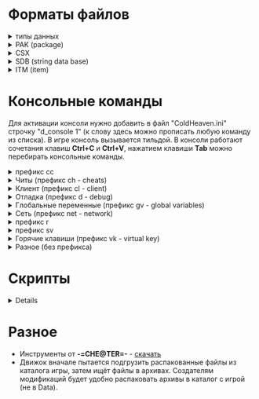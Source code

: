 <h1>Форматы файлов</h1>

<details><summary>типы данных</summary>
<h3>string</h3>
Все строковые значения представлены этим типом. В файлах могут встречаться строки нулевой длины.
<table><tr><th>Имя поля<th>тип<th>описание
<tr><td>Len<td>dword<td>Длина строки
<tr><td>Text<td>byte<td>Текст в кодировке win-1251, если поле <b>len</b> равно 0, то поле <b>text</b> отсутствует
</table>
<h3>time</h3>
В этом типе представлено время действия эффектов. Итоговое значение расчитывается по формуле  <b>hi*(hi<2?30:60)+lo</b>.
<table><tr><th>Имя поля<th>тип<th>описание
<tr><td>Hi<td>byte<td>Старший байт
<tr><td>Lo<td>byte<td>Младший байт
</table></details>

<details><summary>PAK (package)</summary>
Файлы с расширением <b>pak</b> - это игровые архивы
<table><tr><th>Имя поля<th>тип<th>описание
<tr><td>Magic<td>qword<td>Должно содержать текст "PAK " и 4 нулевых байта
<tr><td>FileCount<td>dword<td>Количество файлов в архиве
<tr><td>FAT<td>массив структур<td>Файловая таблица. Массив структур
<table><tr><th>Имя поля<th>тип<th>описание
<tr><td>Name<td>string<td>Имя файла
<tr><td>Size<td>dword<td>Размер файла в архиве (сжатый размер)
<tr><td>Offset<td>dword<td>Смещение от начала файла
</table>
</table>
Поле <b>offset</b> указывает на такую структуру
<table><tr><th>Имя поля<th>тип<th>описание
<tr><td>compressed<td>dword<td>Если равно 0 то файл сжат при помощи <b>zlib</b> (следом за этим полем идёт размер несжатых данных и поток <b>zlib</b>)
<tr><td>data<td>-<td>Сжатые либо несжатые данные
</table></details>

<details><summary>CSX</summary>
В файлах с расширением <b>csx</b> хранятся спрайты с палитрой.
<table><tr><th>Имя поля<th>тип<th>описание
<tr><td>ColorCount<td>dword<td>Количество цветов в палитре
<tr><td>TransparentColor<td>dword<td>Прозрачный цвет в формате BGR
<tr><td>Palette<td>dword<td>Плаитра в формате BGR (массив <b>dword</b>, длиной в <b>ColorCount</b> элементов). 
<tr><td>Width<td>dword<td>Ширина изображения
<tr><td>Height<td>dword<td>Высота изображения
<tr><td>Offsets<td>dword<td>Массив смещений строк в массиве <b>CompressedData</b>. В массиве содержится <b>Height+1</b> элементов, последний элемент равен размеру массива <b>CompressedData</b>.
<tr><td>CompressedData<td>-<td>Данные, сжатые по алгоритму <b>RLE</b> (подробности смотри <a href=https://github.com/fersatgit/Goldenland-2-Cold-Heaven/blob/main/XnView%20plugin/Xcsx.dpr>здесь</a>)
</table></details>

<details><summary>SDB (string data base)</summary>
В файлах с расширением <b>sdb</b> хранятся пары значений индекс-строка. Если первые 4 байта не содержат текст "SDB ", то файл зашифрован (к текстовым данным применено исключающее или со значением 0xAA).
<table><tr><th>Имя поля<th>тип<th>описание
<tr><td>Signature<td>dword<td>Должно содержать текст "SDB ", если это не так - поле отсутствует
<tr><td>Data<td>массив структур<td>Содержит пары значений "идентификатор - строка"
<table><tr><th>Имя поля<th>тип<th>описание
<tr><td>Id<td>dword<td>Идентификатор строки
<tr><td>Value<td>string<td>Непосредственно строка. Если поле <b>signature</b> отсутствует в файле, то поле <b>text</b> структуры <b>string</b> поксорено ключом <b>0XAA</b> .
</table></table></details>

<details><summary>ITM (item)</summary>
В файлах с расширением <b>itm</b> хранится итформация о предмете инвентаря. Имя файла - это идентификатор предмета (<b>itemId</b>). 
<table><tr><th>Имя поля<th>тип<th>описание
<tr><td>Magic<td>dword<td>Всегда равно 4
<tr><td>DescriptionID<td>dword<td>Идентификатор строки описания (хранится в файле "sdb\items\descriptions.sdb")
<tr><td>ItemType<td>dword<td>Тип предмета, может содержать одно из значений<ol start=0>
<li>меч
<li>топор
<li>копьё
<li>лук
<li>арбалет
<li>винтовка
<li>посох
<li>дробящее оружие
<li>патроны
<li>болты
<li>стрелы
<li>шлем
<li>кираса
<li>щит
<li>поножи
<li>браслет
<li>амулет
<li>кольцо
<li>деньги
<li>зелье
<li>еда
<li>книга
<li>свиток
<li>кузнечный материал
<li>алхимический ингридиент
<li>квестовый предмет
<li>рецепт
<li>мусор
<li>камень
</ol>
<tr><td>ItemFlags<td>dword<td>Флаги (число слева - это индекс бита)<ol start=0>
<li>двуручный
<li>не известно
<li>установлен на всех экипируемых предметах кроме метательного оружия
<li>неразрушимый
<li>если установлен, то в файле присутствует поле <b>Shell</b>
<li>уникальный
<li>проклятый
<li>не известно
<li>кованый
<li value=30>не известно
<li value=31>не известно
<tr><td>MaxStack<td>dword<td>Максимальное количество предметов в одной ячейке инвентаря
<tr><td>PuppetName<td>string<td>Путь к bmp-файлу для отображения экипируемых предметов на персонаже (в окне инвентаря). Для неэкипируемых предметов это строка нулевой длины.
<tr><td>IconName<td>string<td>Путь к bmp-файлу иконки инвентаря. В игре присутствуют предметы для NPC без иконок, в этом случае это строка нудевой длины.
<tr><td>-<td>qword<td>Назначение поля не известно, может содержать 0 или 1
<tr><td>Price<td>dword<td>Базовая цена предмета
<tr><td>Weight<td>dword<td>Вес предмета, умноженый на 10
<tr><td>-<td>dword<td>Назначение поля не известно. Значения кореллируют с типом материала.
<tr><td>-<td rowspan=5>dword<td rowspan=5>Назначение этих полей не известно.
<tr><td>-
<tr><td>-
<tr><td>-
<tr><td>-
<tr><td>Material<td>dword<td>Индекс строки с названием материала (хранится в файле "sdb\items\materials.sdb"). Если равно -1, то считается, что материал не задан.
<tr><td>Shell<td>string<td>Идентификатор снаряда для отображения при стрельбе/метании соответствует имени mdf-файла в каталоге <b>magic</b>. Это поле присутствует только при установленном флаге в <b>ItemFlags</b>.
<tr><td>Level<td>dword<td>Требование к уровню
<tr><td>Strenght<td>dword<td>Требование к силе
<tr><td>Wisdom<td>dword<td>Требование к мудрости
<tr><td>Endurance<td>dword<td>Требование к выносливости
<tr><td>Intelligence<td>dword<td>Требование к интеллекту
<tr><td>Perception<td>dword<td>Требование к восприятию
<tr><td>Agility<td>dword<td>Требование к ловкости
<tr><td>Damage<td>структура<td>Это поле присутствует только для оружия или доспехов и содержит следующую структуру:
<table><tr><th>Имя поля<th>тип<th>описание
<tr><td>CrushMin<td>dword<td rowspan=2>Диапазон дробящего повреждения или защиты от дробящих повреждений
<tr><td>CrushMax<td>dword
<tr><td>HackMin<td>dword<td rowspan=2>Диапазон рубящего повреждения или защиты от рубящих повреждений
<tr><td>HackMax<td>dword
<tr><td>SlashMin<td>dword<td rowspan=2>Диапазон колющего повреждения или защиты от колющих повреждений
<tr><td>SlashMax<td>dword
</table>
<tr><td>Spell<td>структура<td>Это поле присутствует только для посохов,книг или рецептов и содержит следующую структуру:
<table><tr><th>Имя поля<th>тип<th>описание
<tr><td>SpellId<td>dword<td>Идентификатор заклинания (имя заклинания хранится в файле "sdb\magic\magiclitnames.sdb")
<tr><td>-<td>dword<td>Всегда равно 0
</table>
<tr><td>Charge<td>dword<td>Это поле присутствует только для посохов и содержит количество зарядов
<tr><td>Healing<td>структура<td>Это поле присутствует только для еды или зелий и содержит следующую структуру:
<table><tr><th>Имя поля<th>тип<th>описание
<tr><td>Health<td>dword<td>Модификатор здоровья
<tr><td>Mana<td>dword<td>Модификатор маны
</table>
<tr><td>Receipe<td>структура<td>Это поле присутствует только для рецептов и содержит следующую структуру (идетификатор предмета - это имя соответсвующего itm-файла):
<table><tr><th>Имя поля<th>тип<th>описание
<tr><td>ItemId1<td>dword<td>Идентификатор первого предмета для комбинации
<tr><td>ItemId2<td>dword<td>Идентификатор второго предмета для комбинации
<tr><td>ResultItemId<td>dword<td>Идентификатор предмета, который получится в результате
</table>
<tr><td>DamageType<td>dword<td>Это поле присутствует только для стрел, болтов или патронов и содержит набор флагов, определяющих тип повреждения (число слева - это индекс бита)<ol start=0>
<li>Дробящее
<li>Рубящее
<li>Колющее
<tr><td>EffectsCount<td>dword<td>Количество эффектов (длина последующего массива), если эффектов нет, то это поле равно 0. Экспериментально установлено, что игра не воспринимает больше 20 эффектов на одном предмете.
<tr><td>Effects<td>массив структур<td>Эффекты, накладываемые предметом описываются такой структурой:
<table><tr><th>Имя поля<th>тип<th>описание
<tr><td>Type<td>dword<td>Тип эффекта (описание типов хранится в файле "scripts\item_class_specials\init.scr"). Может принимать одно из следующих значений:<ol start=0>
<li>повреждение ядом
<li>повреждение холодом
<li>повреждение огнём
<li>сопротивление яду
<li>сопротивление холоду
<li>сопротивление огню
<li>сила
<li>телосложение
<li>внимание
<li>ловкость
<li>интелект
<li>мудрость
<li>удача
<li>сопротивляемость магии богов
<li>сопротивляемость магии стихий
<li>сопротивляемость магии света
<li>сопротивляемость магии тьмы
<li>сопротивляемость магии теней
<li>сопротивляемость магии природы
<li>сопротивляемость рубящим повреждениям
<li>сопротивляемость дробящим повреждениям
<li>сопротивляемость колющим повреждениям
<li>максимальное количество здоровья
<li>максимальное количество энергии
<li>инициатива
<li>скорость восстановления здоровья
<li>скорость восстановления энергии
<li>очки действия
<li>слава
<li>класс брони
<li>переносимый вес
<li>воровство жизни
<li>воровство энергии
<li>рубящие повреждения
<li>дробящие повреждения
<li>колющие повреждения
<li>повреждения магией богов
<li>повреждения магией стихий
<li>повреждения магией света
<li>повреждения магией тьмы
<li>повреждения магией теней
<li>повреждения магией природы
<li>иммунитет к магии богов
<li>иммунитет к магии стихий
<li>иммунитет к магии света
<li>иммунитет к магии тьмы
<li>иммунитет к магии теней
<li>иммунитет к магии природы
<li>здоровье
<li>энергия
<li>точность
<li>Шанс на критический удар
<li>Повреждения при критическом ударе
<li>Шанс на критический промах
<li>Разговорчивость
<li>Осторожность
<li>Меткость выстрела
<li>Стрелковые повреждения
<li>Призыв привидения
<li>Один безопасный переход по карте
<li>Призыв горного демона
<li>Призыв крылатого демона
<li>Снятие всех заклинаний, наложенных на цель
<li>Невозможность использования заклинаний целью
<li>Призыв виолии
<tr><td>Amount<td>dword<td>Сила эффекта. В зависимости от установленных флагов может интерпретироваться как непосредственное значение либо как значение в процентах.
<tr><td>Flags<td>dword<td>Флаги (число слева - это индекс бита)<ol start=0>
<li>Эффект действует постоянно
<li>Эффект действует только днём
<li>Эффект действует только ночью
<li value=4>Поле <b>Duration</b> содержит действительное значение
<li>Поле <b>Delay</b> содержит действительное значение
<li>Поле <b>Delay</b> содержит действительное значение
<li>Поле <b>Amount</b> содержит непосредственное значение
<li>Поле <b>Amount</b> содержит значение в процентах
<li>Предназначение не известно. Этот флаг встречается на эффектах в предметах для NPC
<tr><td>Duration<td>time<td>Время действия эффекта в ходах (смотри описание типа time) 
<tr><td>Delay<td>time<td>Задержка действия эффекта в ходах (смотри описание типа time)
</table></table></details>

<h1>Консольные команды</h1>
Для активации консоли нужно добавить в файл "ColdHeaven.ini" строчку "d_console 1" (к слову здесь можно прописать любую команду из списка). В игре консоль вызывается тильдой. В консоли работают сочетания клавиш <b>Ctrl+C</b> и <b>Ctrl+V</b>, нажатием клавиши <b>Tab</b> можно перебирать консольные команды.<p>

<details><summary>префикс cс</summary><table><ul>
<tr><th>Команда<th>Параметры<th>Описание
<tr><td>cc_default<td>
<tr><td>cc_unique_or_quest<td>
<tr><td>cc_magical<td>
<tr><td>cc_common<td>
<tr><td>cc_cursed<td>
<tr><td>cc_not_enough<td>
<tr><td>cc_pars_std<td>
<tr><td>cc_pars_not_enough<td>
<tr><td>cc_special<td>
<tr><td>cc_description<td>
</table></ul></details>


<details><summary>Читы (префикс ch - cheats)</summary><ul><table>
Для того, чтобы активировать команды из этого списка, нужно использовать команду "sv_cheats 1".<p>
<tr><th>Команда<th>Параметры<th>Описание
<tr><td>ch_add_exp<td>количество опыта<td>Добавить указанное количество опыта главному герою.
<tr><td>ch_all_skill<td>-<td>Установить значиние всех навыков в максимум, заданый командой <b>ch_max_skill_value</b>.
<tr><td>ch_finish_game<td>-<td>Завершить игру.
<tr><td>ch_give<td>&ltItemId&gt &ltколичество&gt<td>Добавить указаное количество предметов в инвентарь. <b>ItemID</b> можно посмотреть в <a href=https://github.com/fersatgit/Goldenland-2-Cold-Heaven/blob/main/%D0%A1%D0%BF%D0%B8%D1%81%D0%BE%D0%BA%20%D0%BF%D1%80%D0%B5%D0%B4%D0%BC%D0%B5%D1%82%D0%BE%D0%B2.xls>списке предметов</a>.
<tr><td>ch_god<td>1 или 0<td>Включить или выключить бесммертие главного героя.
<tr><td>ch_KrepkajaSpina<td>1 или 0<td>При активации вес предметов инвентаря не учитывается (главный герой не может быть перегружен).
<tr><td>ch_max_skill_value<td>Макксимальное значение навыков<td>Задаёт предел развития навыков.
<tr><td>ch_max_primary_value<td>Макксимальное значение характеристик<td>Задаёт предел развития характеристик.
<tr><td>ch_money<td>-<td>Отображает текущее количество денег у главного героя.
<tr><td>ch_skip_random_meet<td><td>
<tr><td>ch_ZorkijGlaz<td><td>
</table></ul></details>


<details><summary>Клиент (префикс cl - client)</summary><ul><table>
<tr><th>Команда<th>Параметры<th>Описание
<tr><td>cl_bpd<td>1 или 0<td>Bytes per datagram
<tr><td>cl_bpd_limit_to_show<td><td>
<tr><td>cl_bpf<td>1 или 0<td>Bytes per frame
<tr><td>cl_bpf_limit_to_show<td><td>
<tr><td>cl_console_time<td><td>
<tr><td>cl_GXFps<td><td>
<tr><td>cl_mini_console_lines<td><td>
<tr><td>cl_reconnecttime<td><td>
<tr><td>cl_timeout<td><td>
<tr><td>cl_traffic<td><td>
<tr><td>cl_username<td>-<td>Отобразить имя главного героя.
<tr><td>cl_skinname<td><td>
<tr><td>cl_spawn<td><td>
</table></ul></details>


<details><summary>Отладка (префикс d - debug)</summary><ul><table>
<tr><th>Команда<th>Параметры<th>Описание
<tr><td>d_console<td>1 или 0<td>Включить или выключить консоль.
<tr><td>d_up_window<td><td>
<tr><td>d_log_person<td><td>
<tr><td>d_location<td>-<td>Отобразить название текущей локации.
<tr><td>d_test_magic<td><td>
<tr><td>d_info_persons<td>1 или 0<td>Включить или выключить отображение технической информации о персонажах.
<tr><td>d_info_role<td>1 или 0<td>Включить или выключить отображение характеристик персонажей.
<tr><td>d_info_items<td>1 или 0<td>Включить или выключить отображение количества предметов на карте.
<tr><td>d_info_world<td>1 или 0<td>Включить или выключить отображение названия карты и коодинат мыши.
<tr><td>d_info_tbsynchr<td><td>
<tr><td>d_info_global_map<td>1 или 0<td>Включить или выключить отображение информации на глобальной карте (id зон и персонажей, вероятность встречи, координаты).
<tr><td>d_info_phrases<td>1 или 0<td>Включить или выключить отображение id фраз в диалогах.
<tr><td>d_go_to_cast<td><td>
<tr><td>d_test<td><td>
<tr><td>d_color<td><td>
<tr><td>d_spritex_holder<td><td>
<tr><td>d_sound_shaders<td><td>
<tr><td>d_user_function<td><td>
<tr><td>d_persons_path<td><td>
<tr><td>d_persons<td><td>
<tr><td>d_triggers<td><td>
<tr><td>d_magic<td><td>
<tr><td>d_net<td><td>
<tr><td>d_history_log<td><td>
<tr><td>d_random_generate<td><td>
<tr><td>d_area_load<td><td>
<tr><td>d_create_dialogs_cache<td><td>
<tr><td>d_minimize_idle<td><td>
<tr><td>d_update_idle<td><td>
<tr><td>d_hooks<td><td>
</table></ul></details>


<details><summary>Глобальные переменные (префикс gv - global variables)</summary><ul><table>
<tr><th>Команда<th>Параметры<th>Описание
<tr><td>gv_addon<td><td>
<tr><td>gv_debug_dialog<td><td>
<tr><td>gv_Title<td>-<td>Отобразить версию игры
<tr><td>gv_double_click_speed<td><td>
<tr><td>gv_mouse_speed<td><td>
<tr><td>gv_MouseAutoRepeatFirstDelay<td><td>
<tr><td>gv_MouseAutoRepeatNextDelay<td><td>
<tr><td>gv_OnHintDelay<td><td>
<tr><td>gv_OnFastHintDelay<td><td>
<tr><td>gv_day_night<td>1 или 0<td>Установить время суток 0 - день, 1 - ночь.
<tr><td>gv_weather<td><td>
<tr><td>gv_Weather_min_delay<td><td>
<tr><td>gv_Weather_max_delay<td><td>
<tr><td>gv_blood<td><td>
<tr><td>gv_cgc_sync<td><td>
<tr><td>gv_item_transaction_timeout<td><td>
<tr><td>gv_item_using_timeout<td><td>
<tr><td>gv_scroll_speed<td><td>
<tr><td>gv_minimap_scroll_speed<td><td>
<tr><td>gv_change_location<td><td>
<tr><td>gv_clip_path_calc<td><td>
<tr><td>gv_loading_jpg<td><td>
<tr><td>gv_in_game<td><td>
<tr><td>gv_is_multiplayer<td><td>
<tr><td>gv_tcpip_ok<td><td>
<tr><td>gv_free_camera<td>1 или 0<td>Включить или выключить привязку камеры к главному герою.
<tr><td>gv_dialog_hacker<td><td>
<tr><td>gv_minimap_alpha<td>от 0.0 до 1.0<td>Установить значение прозрачности миникарты.
<tr><td>gv_minimap_step_scale<td><td>
<tr><td>gv_minimap_show<td>1 или 0<td>Включить или выключить отображение миникарты.
<tr><td>gv_minimap_detail<td><td>
<tr><td>gv_minimap_smooth_scroll<td><td>
<tr><td>gv_seconds_per_turn<td><td>
<tr><td>gv_relax_time_factor<td><td>
<tr><td>gv_SkillPtsPerLevel<td><td>
<tr><td>gv_HeroPtsPerLevel<td><td>
<tr><td>gv_titles_speed<td><td>
<tr><td>gv_disable_scroll<td><td>
<tr><td>gv_gm_step_delay<td>Задержка в миллисекундах<td>Установить задержку между кадрами на глобальной карте.
<tr><td>gv_location_start<td>LocationId<td>Задать стартовую локацию при начале новой игры. Id локации можно подсмотреть в каталоге "levels\single". Эта команда работает только из ini-файла.
<tr><td>gv_items_regenerate_interval<td><td>
<tr><td>gv_gm_scroll_delay<td><td>
<tr><td>gv_random_location<td><td>
<tr><td>gv_pause<td>1 или 0<td>Включить или выключить паузу.
<tr><td>gv_pause_between_turn<td><td>
<tr><td>gv_pause_start_round<td><td>
<tr><td>gv_person_tips<td><td>
<tr><td>gv_status_bar_show_time<td><td>
<tr><td>gv_status_bar_history_depth<td><td>
<tr><td>gv_status_bar_show_history<td><td>
<tr><td>gv_sound_effect_vol<td><td>
<tr><td>gv_sound_speak_vol<td><td>
<tr><td>gv_sound_music_vol<td><td>
<tr><td>gv_sound_eax<td><td>
<tr><td>gv_sound_fading<td><td>
<tr><td>gv_run_always<td>1 или 0<td>Включить или выключить постоянный бег для главного героя.
<tr><td>gv_hints_show<td><td>
<tr><td>gv_anim_speed<td>Положительное число<td>Позволяет замедлить анимацию (чем больше значение параметра тем медленнее анимация).
<tr><td>gv_location_cache<td><td>
<tr><td>gv_meet_offset<td><td>
<tr><td>gv_monster_min_dist<td><td>
<tr><td>gv_monster_max_dist<td><td>
<tr><td>gv_exotic_items_transfer<td><td>
<tr><td>gv_map_walker<td>1 или 0<td>Включить или выключить безопасное путешествие по карте.
<tr><td>gv_skip_logo<td>1 или 0<td>Включить или выключить вступительный видеоролик.
</table></ul></details>


<details><summary>Сеть (префикс net - network)</summary><ul><table>
<tr><th>Команда<th>Параметры<th>Описание
<tr><td>net_hostport<td><td>
<tr><td>net_ip<td><td>
<tr><td>net_stress_delaylocal<td><td>
<tr><td>net_stress<td><td>
</table></ul></details>


<details><summary>префикс r</summary><ul><table>
<tr><th>Команда<th>Параметры<th>Описание
<tr><td>r_resolution<td><td>
<tr><td>r_windowed<td>1 или 0<td>Включить или выключить оконный режим (только из ini-файла).
<tr><td>r_masks_show<td><td>
<tr><td>r_masks_mode<td>1 или 0<td>Включить или выключить полупрозрачность объектов, закрывающих персонажа.
<tr><td>r_baselines_show<td><td>
<tr><td>r_masked_show<td><td>
<tr><td>r_senses_show<td>1 или 0<td>Включить или выключить отображение "чувств" персонажей (видимость и слышимость).
<tr><td>r_senses_limits_show<td>1 или 0<td>Включить или выключить отображение полей зрения и слуха персонажей.
<tr><td>r_person_rect_show<td>1 или 0<td>Включить или выключить прозрачность дляя спрайтов персонажей.
<tr><td>r_shadow_rect_show<td>1 или 0<td>Включить или выключить прозрачность дляя спрайтов теней.
<tr><td>r_noway_show<td><td>
<tr><td>r_noview_show<td><td>
<tr><td>r_triggers_show<td><td>
<tr><td>r_gamma<td><td>
<tr><td>r_antialiasing<td><td>
<tr><td>r_max_texture_width<td><td>
<tr><td>r_fps_show<td>1 или 0<td>Включить или выключить отображение FPS.
</table></ul></details>


<details><summary>префикс sv</summary><ul><table>
<tr><th>Команда<th>Параметры<th>Описание
<tr><td>sv_hostname<td><td>
<tr><td>sv_cheats<td>1 или 0<td>Включить или выключить команды с префиксом "ch_".
<tr><td>sv_demo<td><td>
<tr><td>sv_start_rec_demo<td><td>
<tr><td>sv_game_speed<td><td>
<tr><td>sv_fps<td>кадры в секунду<td>Установить FPS для анимаций.
<tr><td>sv_localhost<td><td>
<tr><td>sv_maxclients<td><td>
<tr><td>sv_dedicated<td><td>
<tr><td>sv_multiplayer<td><td>
</table></ul></details>


<details><summary>Горячие клавиши (префикс vk - virtual key)</summary><ul>
Эти команды отображают код клавиши, назначеной какому-либо действию. Переназначить клавиши можно только из ini-файла при помощи команды <b>bind</b>. В качестве параметра принимаются константы с префиксом DIK<p>
<details><summary>Список констант</summary><ul><table>
<tr><th>Константа<th>Значение
<tr><td>DIK_ESCAPE<td>1
<tr><td>DIK_1<td>2
<tr><td>DIK_2<td>3
<tr><td>DIK_3<td>4
<tr><td>DIK_4<td>5
<tr><td>DIK_5<td>6
<tr><td>DIK_6<td>7
<tr><td>DIK_7<td>8
<tr><td>DIK_8<td>9
<tr><td>DIK_9<td>0Ah
<tr><td>DIK_0<td>0Bh
<tr><td>DIK_MINUS<td>0Ch
<tr><td>DIK_EQUALS<td>0Dh
<tr><td>DIK_BACK<td>0Eh
<tr><td>DIK_TAB<td>0Fh
<tr><td>DIK_Q<td>10h
<tr><td>DIK_W<td>11h
<tr><td>DIK_E<td>12h
<tr><td>DIK_R<td>13h
<tr><td>DIK_T<td>14h
<tr><td>DIK_Y<td>15h
<tr><td>DIK_U<td>16h
<tr><td>DIK_I<td>17h
<tr><td>DIK_O<td>18h
<tr><td>DIK_P<td>19h
<tr><td>DIK_LBRACKET<td>1Ah
<tr><td>DIK_RBRACKET<td>1Bh
<tr><td>DIK_RETURN<td>1Ch
<tr><td>DIK_LCONTROL<td>1Dh
<tr><td>DIK_A<td>1Eh
<tr><td>DIK_S<td>1Fh
<tr><td>DIK_D<td>20h
<tr><td>DIK_F<td>21h
<tr><td>DIK_G<td>22h
<tr><td>DIK_H<td>23h
<tr><td>DIK_J<td>24h
<tr><td>DIK_K<td>25h
<tr><td>DIK_L<td>26h
<tr><td>DIK_SEMICOLON<td>27h
<tr><td>DIK_APOSTROPHE<td>28h
<tr><td>DIK_GRAVE<td>29h
<tr><td>DIK_LSHIFT<td>2Ah
<tr><td>DIK_BACKSLASH<td>2Bh
<tr><td>DIK_Z<td>2Ch
<tr><td>DIK_X<td>2Dh
<tr><td>DIK_C<td>2Eh
<tr><td>DIK_V<td>2Fh
<tr><td>DIK_B<td>30h
<tr><td>DIK_N<td>31h
<tr><td>DIK_M<td>32h
<tr><td>DIK_COMMA<td>33h
<tr><td>DIK_PERIOD<td>34h
<tr><td>DIK_SLASH<td>35h
<tr><td>DIK_RSHIFT<td>36h
<tr><td>DIK_MULTIPLY<td>37h
<tr><td>DIK_LMENU<td>38h
<tr><td>DIK_SPACE<td>39h
<tr><td>DIK_CAPITAL<td>3Ah
<tr><td>DIK_F1<td>3Bh
<tr><td>DIK_F2<td>3Ch
<tr><td>DIK_F3<td>3Dh
<tr><td>DIK_F4<td>3Eh
<tr><td>DIK_F5<td>3Fh
<tr><td>DIK_F6<td>40h
<tr><td>DIK_F7<td>41h
<tr><td>DIK_F8<td>42h
<tr><td>DIK_F9<td>43h
<tr><td>DIK_F10<td>44h
<tr><td>DIK_SCROLL<td>46h
<tr><td>DIK_NUMPAD7<td>47h
<tr><td>DIK_NUMPAD8<td>48h
<tr><td>DIK_NUMPAD9<td>49h
<tr><td>DIK_SUBTRACT<td>4Ah
<tr><td>DIK_NUMPAD4<td>4Bh
<tr><td>DIK_NUMPAD5<td>4Ch
<tr><td>DIK_NUMPAD6<td>4Dh
<tr><td>DIK_ADD<td>4Eh
<tr><td>DIK_NUMPAD1<td>4Fh
<tr><td>DIK_NUMPAD2<td>50h
<tr><td>DIK_NUMPAD3<td>51h
<tr><td>DIK_NUMPAD0<td>52h
<tr><td>DIK_DECIMAL<td>53h
<tr><td>DIK_OEM_102<td>56h
<tr><td>DIK_F11<td>57h
<tr><td>DIK_F12<td>58h
<tr><td>DIK_F13<td>64h
<tr><td>DIK_F14<td>65h
<tr><td>DIK_F15<td>66h
<tr><td>DIK_KANA<td>70h
<tr><td>DIK_ABNT_C1<td>73h
<tr><td>DIK_CONVERT<td>79h
<tr><td>DIK_NOCONVERT<td>7Bh
<tr><td>DIK_YEN<td>7Dh
<tr><td>DIK_ABNT_C2<td>7Eh
<tr><td>DIK_NUMPADEQUALS<td>8Dh
<tr><td>DIK_PREVTRACK<td>90h
<tr><td>DIK_AT<td>91h
<tr><td>DIK_COLON<td>92h
<tr><td>DIK_UNDERLINE<td>93h
<tr><td>DIK_KANJI<td>94h
<tr><td>DIK_STOP<td>95h
<tr><td>DIK_AX<td>96h
<tr><td>DIK_UNLABELED<td>97h
<tr><td>DIK_NEXTTRACK<td>99h
<tr><td>DIK_NUMPADENTER<td>9Ch
<tr><td>DIK_RCONTROL<td>9Dh
<tr><td>DIK_MUTE<td>0A0h
<tr><td>DIK_CALCULATOR<td>0A1h
<tr><td>DIK_PLAYPAUSE<td>0A2h
<tr><td>DIK_MEDIASTOP<td>0A4h
<tr><td>DIK_VOLUMEDOWN<td>0AEh
<tr><td>DIK_VOLUMEUP<td>0B0h
<tr><td>DIK_WEBHOME<td>0B2h
<tr><td>DIK_NUMPADCOMMA<td>0B3h
<tr><td>DIK_DIVIDE<td>0B5h
<tr><td>DIK_SYSRQ<td>0B7h
<tr><td>DIK_RMENU<td>0B8h
<tr><td>DIK_PAUSE<td>0C5h
<tr><td>DIK_HOME<td>0C7h
<tr><td>DIK_UP<td>0C8h
<tr><td>DIK_PRIOR<td>0C9h
<tr><td>DIK_SYSRQ<td>0B7h
<tr><td>DIK_LEFT<td>0CBh
<tr><td>DIK_RIGHT<td>0CDh
<tr><td>DIK_END<td>0CFh
<tr><td>DIK_DOWN<td>0D0h
<tr><td>DIK_NEXT<td>0D1h
<tr><td>DIK_INSERT<td>0D2h
<tr><td>DIK_DELETE<td>0D3h
<tr><td>DIK_LWIN<td>0DBh
<tr><td>DIK_RWIN<td>0DCh
<tr><td>DIK_APPS<td>0DDh
<tr><td>DIK_POWER<td>0DEh
<tr><td>DIK_SLEEP<td>0DFh
<tr><td>DIK_WAKE<td>0E3h
<tr><td>DIK_WEBSEARCH<td>0E5h
<tr><td>DIK_WEBFAVORITES<td>0E6h
<tr><td>DIK_WEBREFRESH<td>0E7h
<tr><td>DIK_WEBSTOP<td>0E8h
<tr><td>DIK_WEBFORWARD<td>0E9h
<tr><td>DIK_WEBBACK<td>0EAh
<tr><td>DIK_MYCOMPUTER<td>0EBh
<tr><td>DIK_MAIL<td>0ECh
<tr><td>DIK_MEDIASELECT<td>0EDh
</table></ul></details><p><table>
<tr><th>Команда<th>Описание
<tr><td>vk_screenshot<td>Сделать снимок экрана
<tr><td>vk_player_info<td>Отобразить статистику персонажа аля Counter-Strike
<tr><td>vk_spawn_player<td>
<tr><td>vk_magic_test<td>Отобразить окно отладки заклинаний
<tr><td>vk_location_test<td>
<tr><td>vk_minimap_increase<td>Увеличить видимый размер миникарты
<tr><td>vk_minimap_decrease<td>Уменьшить видимый размер миникарты
<tr><td>vk_minimap_show<td>Переключение видимости миникарты
<tr><td>vk_free_camera<td>Привязка камеры к главному герою
<tr><td>vk_menu_toggle<td>Отобразить меню
<tr><td>vk_quick_save<td>Быстрое сохранение
<tr><td>vk_quick_load<td>Быстрая загрузка
<tr><td>vk_speed_up<td>
<tr><td>vk_speed_down<td>
<tr><td>vk_skip_turn<td>Пропустить ход
<tr><td>vk_dlghot_1<td rowspan=10>Варианты ответов в диалогах/использование горячих слотов
<tr><td>vk_dlghot_2
<tr><td>vk_dlghot_3
<tr><td>vk_dlghot_4
<tr><td>vk_dlghot_5
<tr><td>vk_dlghot_6
<tr><td>vk_dlghot_7
<tr><td>vk_dlghot_8
<tr><td>vk_dlghot_9
<tr><td>vk_dlghot_0
<tr><td>vk_left_arrow<td rowspan=4>Прокрутка (скролинг)
<tr><td>vk_right_arrow
<tr><td>vk_up_arrow
<tr><td>vk_down_arrow
<tr><td>vk_lshift<td>
<tr><td>vk_rshift<td>
<tr><td>vk_relaxation<td>Активировать режим отдыха
<tr><td>vk_inventory_show<td>Открыть инвентарь
<tr><td>vk_globalmap_show<td>Открыть глобальную карту
<tr><td>vk_magicbook_show<td>Открыть книгу заклинаний
<tr><td>vk_diary_show<td>Показать дневник
<tr><td>vk_stealing<td>Кража
<tr><td>vk_smith<td>Кузнечное дело
<tr><td>vk_alchemy<td>Алхимия
<tr><td>vk_repairing<td>Починка
<tr><td>vk_staff_charging<td>Зарядка посоха
<tr><td>vk_weapon_toggle<td>Смена текущего оружия
<tr><td>vk_attacktype_toggle<td>Сменить режим атаки
<tr><td>vk_reload_weapon<td>Перезарядить оружие
<tr><td>vk_staff_current_spell<td>Текущее заклинание - посох
<tr><td>vk_magicbook_current_spell<td>Текущее заклинание - из магической книги
<tr><td>vk_activale_aimed_hits<td>Прицельная атака
<tr><td>vk_panel_toggle<td>Отобразить или спрятать нижнюю панель интерфейса
<tr><td>vk_flash_objects<td>Подсветка объектов
<tr><td>vk_flash_objects_alt<td>Подсветка объектов
</table></ul></details>


<details><summary>Разное (без префикса)</summary><ul><table>
<tr><th>Команда<th>Параметры<th>Описание
<tr><td>add_ally<td>-<td>
<tr><td>add_person<td>-<td>
<tr><td>ai_see<td><td>
<tr><td>ai_think<td><td>
<tr><td>ap_set_route<td>-<td>
<tr><td>attach_to_person<td>-<td>
<tr><td>cache_all_dialogs<td>-<td>
<tr><td>connect<td><td>
<tr><td>del_person<td>PersonId<td>Удалить персонажа. <b>PersonId</b> можно узнать командой <b>d_info_persons</b>.
<tr><td>disconnect<td><td>
<tr><td>distance_attack<td>-<td>
<tr><td>exit<td>-<td>Выход из игры
<tr><td>fire_start<td>-<td>
<tr><td>fire_stop<td>-<td>
<tr><td>game_save<td>номер слота<td>Сохраняет игру в указаном слоте.
<tr><td>kill_person<td>PersonId<td>Убить персонажа. <b>PersonId</b> можно узнать командой <b>d_info_persons</b>.
<tr><td>restart<td><td>
<tr><td>set_tb_mode<td>-<td>Включить пошаговый режим.
<tr><td>set_speed<td>модификатор задержки<td>Устанавливает модификатор задержки между кадрами анимации (вещественное число). Значение -1 полностью убирает задержку (максимальная скорость анимации), -0.5 ускоряет анимацию в 2 раза, 1 замедляет анимацию в 2 раза и т.д.
<tr><td>transition<td>LocationId<td>Переместить главного героя на указанную локацию. Id локации можно подсмотреть в каталоге "levels\single".
<tr><td>use_all_magic<td>-<td>Добавить все заклинания в книгу заклинаний.
<tr><td>zombie_time<td><td>
</table></ul></details>


<h1>Скрипты</h1>
<details><ul><table>
<tr><th>Команда<th>Параметры<th>Описание
<tr><td>D_Say
<tr><td>D_CloseDialog
<tr><td>D_Answer
<tr><td>D_PlaySound
<tr><td>Exit
<tr><td>Signal
<tr><td>Console
<tr><td>Cmd
<tr><td>LE_CastEffect
<tr><td>LE_DelEffect
<tr><td>LE_CastMagic
<tr><td>WD_LoadArea
<tr><td>WD_TitlesAndLoadArea
<tr><td>C_TitlesAndFINISHED
<tr><td>WD_SetCellsGroupFlag
<tr><td>RS_SetTribesRelation
<tr><td>RS_GetTribesRelation
<tr><td>RS_StartDialog
<tr><td>WD_SetVisible
<tr><td>C_FINISHED
<tr><td>RS_TestPersonHasItem
<tr><td>RS_PersonTransferItemI
<tr><td>RS_GetItemCountI
<tr><td>RS_PersonTransferAllItemsI
<tr><td>RS_GetMoney
<tr><td>RS_PersonAddItemToTrade
<tr><td>RS_PersonRemoveItemToTrade
<tr><td>RS_PersonAddItem
<tr><td>RS_PersonRemoveItem
<tr><td>RS_GetPersonParameterI
<tr><td>RS_SetPersonParameterI
<tr><td>RS_GetPersonSkillI
<tr><td>RS_AddPerson_1
<tr><td>RS_AddPerson_2
<tr><td>RS_AddExp
<tr><td>RS_IsPersonExistsI
<tr><td>RS_DelPerson
<tr><td>RS_AddToHeroPartyName
<tr><td>RS_RemoveFromHeroPartyName
<tr><td>RS_TestHeroHasPartyName
<tr><td>RS_AllyCmd
<tr><td>RS_ShowMessage
<tr><td>RS_QuestComplete
<tr><td>RS_StageEnable
<tr><td>RS_QuestEnable
<tr><td>RS_StorylineQuestEnable
<tr><td>RS_StageComplete
<tr><td>RS_GetDayOrNight
<tr><td>RS_EnableTrigger
<tr><td>RS_GetRandMinMaxI
<tr><td>RS_GetCurrentTimeOfDayI
<tr><td>RS_GetDaysFromBeginningI
<tr><td>RS_SetEvent
<tr><td>RS_GetEvent
<tr><td>RS_ClearEvent
<tr><td>RS_AddTime
<tr><td>RS_GetDialogEnabled
<tr><td>RS_SetWeather
<tr><td>RS_SetSpecialPerk
<tr><td>RS_PassToTradePanel
<tr><td>RS_SetUndeadState
<tr><td>RS_SetLocationAccess
<tr><td>RS_GlobalMap
<tr><td>RS_SetInjured
<tr><td>RS_SetDoorState
</table></ul></details>


<h1>Разное</h1><ul>
<li>Инструменты от <b>-=CHE@TER=-</b> - <a href=http://www.ctpax-x.org/?goto=files&down=136>скачать</a>
<li>Движок вначале пытается подгрузить распакованные файлы из каталога игры, затем ищёт файлы в архивах. Создателям модификаций будет удобно распаковать архивы в каталог с игрой (не в Data).
